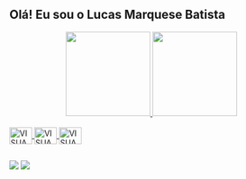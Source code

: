   ##  Olá!  Eu sou o Lucas Marquese Batista
<div align="center">
  <a href="https://github.com/lmbatista">
  <img height="150em" src="https://github-readme-stats.vercel.app/api?username=lmbatista&show_icons=true&theme=dark&include_all_commits=false&count_private=true"/>
  <img height="150em" src="https://github-readme-stats.vercel.app/api/top-langs/?username=lmbatista&layout=compact&langs_count=7&theme=dark"/>
</div
</div>
<div style="display: inline_block"><br>
  <img align="center" alt="VISUALSTIDIO" height="30" width="40" src="https://icongr.am/devicon/visualstudio-plain.svg?size=30&color=f7f7f7">

   <img align="center" alt="VISUALSTIDIO" height="30" width="40" src="https://icongr.am/devicon/html5-original-wordmark.svg?size=30&color=f7f7f7">
  
  <img align="center" alt="VISUALSTIDIO" height="30" width="40" src="https://icongr.am/devicon/python-original.svg?size=30&color=currentColor">  
</div>
    
##
</div>
 <a href = "mailto:lucasmarquese02@gmail.com"><img src="https://img.shields.io/badge/Gmail-D14836?style=for-the-badge&logo=gmail&logoColor=white"></a>
  <a href="https://www.linkedin.com/in/lucas-marquese-batista-1a0a54180/" target="_blank"><img src="https://img.shields.io/badge/LinkedIn-0077B5?style=for-the-badge&logo=linkedin&logoColor=white"></a>
  
 </div>
